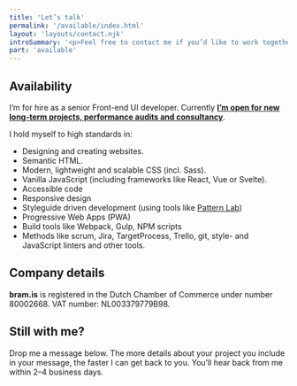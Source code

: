 ```yaml
---
title: 'Let’s talk'
permalink: '/available/index.html'
layout: 'layouts/contact.njk'
introSummary: '<p>Feel free to contact me if you’d like to work together on projects, consultancy, performance audits or just to have a talk.</p>'
part: 'available'
---
```


## Availability

I’m for hire as a senior Front-end UI developer. Currently **[I’m open for new long-term projects, performance audits and consultancy](#heading-still-with-me)**.

I hold myself to high standards in:

- Designing and creating websites.
- Semantic HTML.
- Modern, lightweight and scalable CSS (incl. Sass).
- Vanilla JavaScript (including frameworks like React, Vue or Svelte).
- Accessible code
- Responsive design
- Styleguide driven development (using tools like [Pattern Lab](https://patternlab.io/))
- Progressive Web Apps (PWA)
- Build tools like Webpack, Gulp, NPM scripts
- Methods like scrum, Jira, TargetProcess, Trello, git, style- and JavaScript linters and other tools.

## Company details
**bram.is** is registered in the Dutch Chamber of Commerce under number 80002668. VAT number: NL003379779B98.

## Still with me?
Drop me a message below. The more details about your project you include in your message, the faster I can get back to you. You’ll hear back from me within 2–4 business days.
